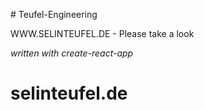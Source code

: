﻿﻿# Teufel-Engineering

WWW.SELINTEUFEL.DE - Please take a look

*written with create-react-app*
# selinteufel.de
